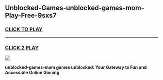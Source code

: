 
## Unblocked-Games-unblocked-games-mom-Play-Free-9sxs7
<h3>
<a href="https://clearcache.space/e2bc6b?title=unblocked-games-mom&ref=21A">CLICK TO PLAY</a></h3>
<hr>

<h3>
<a href="https://clearcache.space/e2bc6b?title=unblocked-games-mom&ref=21A">CLICK 2 PLAY</a>
  
</h3>

<a href="https://clearcache.space/e2bc6b?title=unblocked-games-mom&ref=21A"><img src="https://clearcache.store/games.png"></a>


**unblocked-games-mom games unblocked: Your Gateway to Fun and Accessible Online Gaming**
